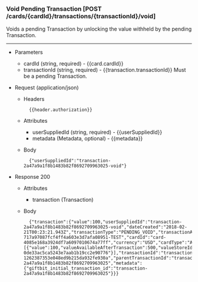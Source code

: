 ### Void Pending Transaction [POST /cards/{cardId}/transactions/{transactionId}/void]
Voids a pending Transaction by unlocking the value withheld by the pending Transaction.

---
+ Parameters
    + cardId (string, required) - {{card.cardId}}
    + transactionId (string, required) - {{transaction.transactionId}} Must be a pending Transaction.

+ Request (application/json)
    + Headers
    
            {{header.authorization}}
            
    + Attributes
        + userSuppliedId (string, required) - {{userSuppliedId}} 
        + metadata (Metadata, optional) - {{metadata}}
    
    + Body 
            
            {"userSuppliedId":"transaction-2a47a9a1f8b1483b82f8692709963025-void"}
    
+ Response 200
    + Attributes
        + transaction (Transaction)
        
    + Body

            {"transaction":{"value":100,"userSuppliedId":"transaction-2a47a9a1f8b1483b82f8692709963025-void","dateCreated":"2018-02-21T00:23:21.943Z","transactionType":"PENDING_VOID","transactionAccessMethod":"CARDID","valueAvailableAfterTransaction":500,"giftbitUserId":"user-717a97087fcf4ff4a603e3d7afa08951-TEST","cardId":"card-4085e168a3924df7a6097010674a77ff","currency":"USD","cardType":"ACCOUNT_CARD","transactionBreakdown":[{"value":100,"valueAvailableAfterTransaction":500,"valueStoreId":"value-0de33ac5ca5243e7aab1b19cc2e90776"}],"transactionId":"transaction-1262387353e048ed9b215da932fe930a","parentTransactionId":"transaction-2a47a9a1f8b1483b82f8692709963025","metadata":{"giftbit_initial_transaction_id":"transaction-2a47a9a1f8b1483b82f8692709963025"}}}

